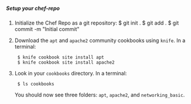 ##### Setup your chef-repo

1. Initialize the Chef Repo as a git repository:
        $ git init .
        $ git add .
        $ git commit -m "Initial commit"

1. Download the `apt` and `apache2` community cookbooks using `knife`. In a terminal:

        $ knife cookbook site install apt
        $ knife cookbook site install apache2

1. Look in your `cookbooks` directory. In a terminal:
	
		$ ls cookbooks

	You should now see three folders: `apt`, `apache2`, and `networking_basic`.
